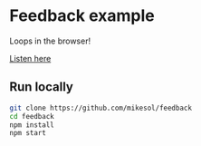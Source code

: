 # Feedback example

Loops in the browser!

[Listen here](https://mikesol.github.io/feedback/index.html)

## Run locally

```bash
git clone https://github.com/mikesol/feedback
cd feedback
npm install
npm start
```